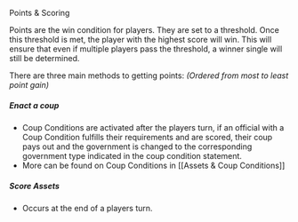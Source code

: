 Points & Scoring

Points are the win condition for players.  They are set to a threshold.  Once this threshold is met, the player with the highest score will win.  This will ensure that even if multiple players pass the threshold, a winner single will still be determined.


 There are three main methods to getting points:
*(Ordered from most to least point gain)*

##### Enact a coup
- Coup Conditions are activated after the players turn, if an official with a Coup Condition fulfills their requirements and are scored, their coup pays out and the government is changed to the corresponding government type indicated in the coup condition statement.
- More can be found on Coup Conditions in [[Assets & Coup Conditions]]
##### Score Assets
- Occurs at the end of a players turn.

